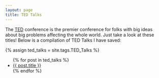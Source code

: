```yaml
---
layout: page
title: TED Talks
---
```


The [TED][] conference is the premier conference for folks with big ideas
about big problems affecting the whole world. Just take a look at these
titles! Below is a compilation of TED Talks I have saved:

{% assign ted_talks = site.tags.TED_Talks %}
<ul>
{% for post in ted_talks %}
<li><a href="{{ post.url }}">{{ post.title }}</a></li>
{% endfor %}
</ul>

[TED]: https://www.ted.com
